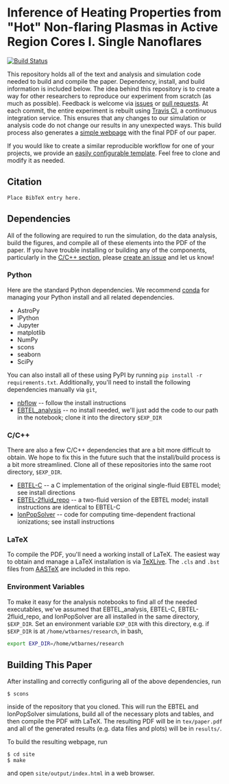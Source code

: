 # Inference of Heating Properties from "Hot" Non-flaring Plasmas in Active Region Cores I. Single Nanoflares
[![Build Status](https://travis-ci.org/rice-solar-physics/hot_plasma_single_nanoflares.svg?branch=master)](https://travis-ci.org/rice-solar-physics/hot_plasma_single_nanoflares)

This repository holds all of the text and analysis and simulation code needed to build and compile the paper. Dependency, install, and build information is included below. The idea behind this repository is to create a way for other researchers to reproduce our experiment from scratch (as much as possible). Feedback is welcome via [issues](https://github.com/rice-solar-physics/hot_plasma_single_nanoflares/issues) or [pull requests](https://github.com/rice-solar-physics/hot_plasma_single_nanoflares/pulls). At each commit, the entire experiment is rebuilt using [Travis CI](https://travis-ci.org/), a continuous integration service. This ensures that any changes to our simulation or analysis code do not change our results in any unexpected ways. This build process also generates a [simple webpage](#) with the final PDF of our paper.

If you would like to create a similar reproducible workflow for one of your projects, we provide an [easily configurable template](https://github.com/wtbarnes/astro_paper_template). Feel free to clone and modify it as needed.

## Citation
```
Place BibTeX entry here.
```

## Dependencies
All of the following are required to run the simulation, do the data analysis, build the figures, and compile all of these elements into the PDF of the paper. If you have trouble installing or building any of the components, particularly in the [C/C++ section](#cc), please [create an issue](https://github.com/rice-solar-physics/hot_plasma_single_nanoflares/issues) and let us know!

### Python
Here are the standard Python dependencies. We recommend [conda](https://www.continuum.io/downloads) for managing your Python install and all related dependencies.

* AstroPy
* IPython
* Jupyter
* matplotlib
* NumPy
* scons
* seaborn
* SciPy

You can also install all of these using PyPI by running `pip install -r requirements.txt`. Additionally, you'll need to install the following dependencies manually via `git`,

* [nbflow](https://github.com/jhamrick/nbflow) -- follow the install instructions
* [EBTEL_analysis](https://github.com/wtbarnes/EBTEL_analysis) -- no install needed, we'll just add the code to our path in the notebook; clone it into the directory `$EXP_DIR`

### C/C++
There are also a few C/C++ dependencies that are a bit more difficult to obtain. We hope to fix this in the future such that the install/build process is a bit more streamlined. Clone all of these repositories into the same root directory, `$EXP_DIR`.

* [EBTEL-C](https://github.com/rice-solar-physics/EBTEL_C) -- a C implementation of the original single-fluid EBTEL model; see install directions
* [EBTEL-2fluid_repo](https://github.com/wtbarnes/EBTEL-2fluid_repo) -- a two-fluid version of the EBTEL model; install instructions are identical to EBTEL-C
* [IonPopSolver](https://github.com/rice-solar-physics/IonPopSolver) -- code for computing time-dependent fractional ionizations; see install instructions

### LaTeX
To compile the PDF, you'll need a working install of LaTeX. The easiest way to obtain and manage a LaTeX installation is via [TeXLive](https://www.tug.org/texlive/acquire.html). The `.cls` and `.bst` files from [AASTeX](http://journals.aas.org/authors/aastex.html) are included in this repo.

### Environment Variables
To make it easy for the analysis notebooks to find all of the needed executables, we've assumed that EBTEL_analysis, EBTEL-C, EBTEL-2fluid_repo, and IonPopSolver are all installed in the same directory, `$EXP_DIR`. Set an environment variable `EXP_DIR` with this directory, e.g. if `$EXP_DIR` is at `/home/wtbarnes/research`, in bash,
```bash
export EXP_DIR=/home/wtbarnes/research
```

## Building This Paper
After installing and correctly configuring all of the above dependencies, run
```Shell
$ scons
```
inside of the repository that you cloned. This will run the EBTEL and IonPopSolver simulations, build all of the necessary plots and tables, and then compile the PDF with LaTeX. The resulting PDF will be in `tex/paper.pdf` and all of the generated results (e.g. data files and plots) will be in `results/`.

To build the resulting webpage, run
```Shell
$ cd site
$ make
```
and open `site/output/index.html` in a web browser.
